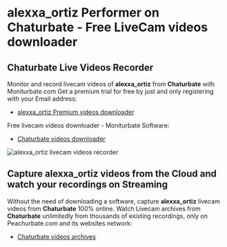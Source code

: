 # alexxa_ortiz Performer on Chaturbate - Free LiveCam videos downloader

## Chaturbate Live Videos Recorder

Monitor and record livecam videos of **alexxa_ortiz** from **Chaturbate** with Moniturbate.com
Get a premium trial for free by just and only registering with your Email address:
* [alexxa_ortiz Premium videos downloader](https://moniturbate.com/request-demo-licence-key.html)

Free livecam videos downloader - Moniturbate Software:
* [Chaturbate videos downloader](https://moniturbate.com/moniturbate-download-software.html)

![alexxa_ortiz livecam videos recorder](https://peachurnet.com/templates/moniturbate-software.png)


## Capture alexxa_ortiz videos from the Cloud and watch your recordings on Streaming

Without the need of downloading a software, capture **alexxa_ortiz** livecam videos from **Chaturbate** 100% online.
Watch Livecam archives from **Chaturbate** unlimitedly from thousands of existing recordings, only on Peachurbate.com and its websites network:
* [Chaturbate videos archives](https://peachurnet.com/)